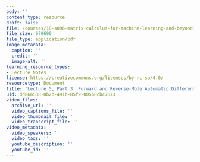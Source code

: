 ```yaml
---
body: ''
content_type: resource
draft: false
file: /courses/18-s096-matrix-calculus-for-machine-learning-and-beyond-january-iap-2023/courses/matrix-calculus-for-machine-learning-and-beyond-iap-2023/mit18_s096iap23_lec08.pdf
file_size: 670690
file_type: application/pdf
image_metadata:
  caption: ''
  credit: ''
  image-alt: ''
learning_resource_types:
- Lecture Notes
license: https://creativecommons.org/licenses/by-nc-sa/4.0/
resourcetype: Document
title: 'Lecture 5, Part 3: Forward and Reverse-Mode Automatic Differentiation'
uid: dd866538-0b2b-491b-85f9-005b8cbc7673
video_files:
  archive_url: ''
  video_captions_file: ''
  video_thumbnail_file: ''
  video_transcript_file: ''
video_metadata:
  video_speakers: ''
  video_tags: ''
  youtube_description: ''
  youtube_id: ''
---
```

